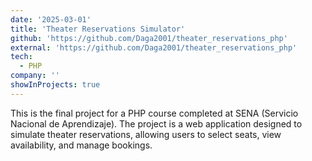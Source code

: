```yaml
---
date: '2025-03-01'
title: 'Theater Reservations Simulator'
github: 'https://github.com/Daga2001/theater_reservations_php'
external: 'https://github.com/Daga2001/theater_reservations_php'
tech:
  - PHP
company: ''
showInProjects: true
---
```


This is the final project for a PHP course completed at SENA (Servicio Nacional de Aprendizaje). The project is a web application designed to simulate theater reservations, allowing users to select seats, view availability, and manage bookings.
